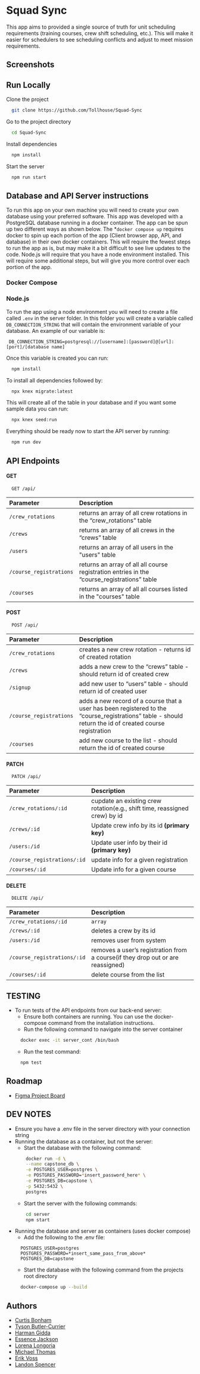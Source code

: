 
# Squad Sync

This app aims to provided a single source of truth for unit scheduling requirements (training courses, crew shift scheduling, etc.). This will make it easier for schedulers to see scheduling conflicts and adjust to meet mission requirements.


## Screenshots

<!-- ![App Screenshot](https://via.placeholder.com/468x300?text=App+Screenshot+Here) -->

## Run Locally

Clone the project

```bash
  git clone https://github.com/Tollhouse/Squad-Sync
```

Go to the project directory

```bash
  cd Squad-Sync
```

Install dependencies

```bash
  npm install
```

Start the server

```bash
  npm run start
```


## Database and API Server instructions
To run this app on your own machine you will need to create your own database using your preferred software. This app was developed with a PostgreSQL database running in a docker container. The app can be spun up two different ways as shown below. The *`docker compose up` requires docker to spin up each portion of the app (Client browser app, API, and database) in their own docker containers. This will require the fewest steps to run the app as is, but may make it a bit difficult to see live updates to the code. Node.js will require that you have a node environment installed. This will require some additional steps, but will give you more control over each portion of the app.
### Docker Compose

### Node.js
To run the app using a node environment you will need to create a file called `.env` in the server folder. In this folder you will create a variable called `DB_CONNECTION_STRING` that will contain the environment variable of your database. An example of our variable is:

` DB_CONNECTION_STRING=postgresql://[username]:[password]@[url]:[port]/[database name]`

Once this variable is created you can run:

```bash
  npm install
```

To install all dependencies followed by:

```bash
  npx knex migrate:latest
```

This will create all of the table in your database and if you want some sample data you can run:

```bash
  npx knex seed:run
```

Everything should be ready now to start the API server by running:

```bash
  npm run dev
```

## API Endpoints

#### GET

```http
  GET /api/
```

| Parameter |  Description                |
| :-------- |  :------------------------- |
| `/crew_rotations` | returns an array of all crew rotations in the “crew_rotations” table |
| `/crews` |  returns an array of all crews in the “crews” table|
| `/users` |  returns an array of all users in the "users" table|
| `/course_registrations` | returns an array of all all course registration entries in the “course_registrations” table|
| `/courses` |  returns an array of all all courses listed in the "courses" table|

#### POST

```http
  POST /api/
```

| Parameter |  Description                |
| :-------- | :------------------------- |
| `/crew_rotations` |  creates a new crew rotation - returns id of created rotation |
| `/crews` |  adds a new crew to the “crews” table - should return id of created crew |
| `/signup` |  add new user to “users” table - should return id of created user|
| `/course_registrations` | adds a new record of a course that a user has been registered to the “course_registrations” table - should return the id of created course registration|
| `/courses` |  add new course to the list - should return the id of created course|

#### PATCH

```http
  PATCH /api/
```

| Parameter |  Description                |
| :-------- | :------------------------- |
| `/crew_rotations/:id` | cupdate an existing crew rotation(e.g., shift time, reassigned crew) by id |
| `/crews/:id` | Update crew info by its id **(primary key)** |
| `/users:/id` |  Update user info by their id **(primary key)**|
| `/course_registrations/:id` | update info for a given registration|
| `/courses/:id` | Update info for a given course|

#### DELETE

```http
  DELETE /api/
```

| Parameter | Description                |
| :-------- |  :------------------------- |
| `/crew_rotations/:id` | `array` | cdeletes a scheduled rotation(used when a shift is canceled or duplicated)|
| `/crews/:id` | deletes a crew by its id|
| `/users:/id`  | removes user from system|
| `/course_registrations/:id`  | removes a user’s registration from a course(if they drop out or are reassigned)|
| `/courses/:id` | delete course from the list|


## TESTING

- To run tests of the API endpoints from our back-end server:
  - Ensure both containers are running. You can use the docker-compose command from the installation instructions.
  - Run the following command to navigate into the server container
  ```bash
    docker exec -it server_cont /bin/bash
  ```
  - Run the test command:
  ```bash
    npm test
  ```



## Roadmap

- [Figma Project Board](https://www.figma.com/board/U4zadFU39gYksswWp5EmW7/Supra-Coder-Capstone?node-id=0-1&p=f&t=nAqGW8a3c7aBlyi4-0)

## DEV NOTES
- Ensure you have a .env file in the server directory with your connection string
- Running the database as a container, but not the server:
    - Start the database with the following command:
    ```bash
        docker run -d \
        --name capstone_db \
        -e POSTGRES_USER=postgres \
        -e POSTGRES_PASSWORD=*insert_password_here* \
        -e POSTGRES_DB=capstone \
        -p 5432:5432 \
        postgres
    ```
    - Start the server with the following commands:
    ```bash
        cd server
        npm start
    ```
- Running the database and server as containers (uses docker compose)
    - Add the following to the .env file:
    ```
      POSTGRES_USER=postgres
      POSTGRES_PASSWORD=*insert_same_pass_from_above*
      POSTGRES_DB=capstone
    ```
    - Start the database with the following command from the projects root directory
    ```bash
      docker-compose up --build
    ```





## Authors


- [Curtis Bonham](https://www.github.com/curtisbonham)
- [Tyson Butler-Currier](https://github.com/Tollhouse)
- [Harman Gidda](https://www.github.com/harman1gidda)
- [Essence Jackson](https://www.github.com/EssEss03)
- [Lorena Longoria](https://www.github.com/lorenalongoria)
- [Michael Thomas](https://www.github.com/m-h-thomas)
- [Erik Voss](https://www.github.com/Chaos66-dev)
- [Landon Spencer](https://github.com/Landon-Spencer)



